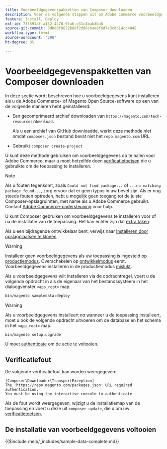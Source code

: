 ```yaml
---
title: Voorbeeldgegevenspakketten van Composer downloaden
description: Voer de volgende stappen uit om Adobe Commerce voorbeeldgegevens te installeren met behulp van Composer PHP Package Manager.
feature: Install, Deploy
exl-id: 735591af-a152-4476-9fa6-e31c4bab3ba8
source-git-commit: 8d0d8f9822b88f2dd8cbae8f6d7e3cdb14cc4848
workflow-type: tm+mt
source-wordcount: '290'
ht-degree: 0%

---
```


# Voorbeeldgegevenspakketten van Composer downloaden

In deze sectie wordt beschreven hoe u voorbeeldgegevens kunt installeren als u de Adobe Commerce- of Magento Open Source-software op een van de volgende manieren hebt geïnstalleerd:

* Een gecomprimeerd archief downloaden van `https://magento.com/tech-resources/download`.

  Als u een archief van GitHub downloadde, werkt deze methode niet omdat `composer.json` bestand bevat niet het `repo.magento.com` URL.

* Gebruikt `composer create-project`

U kunt deze methode gebruiken om voorbeeldgegevens op te halen voor Adobe Commerce, maar u moet hetzelfde doen [verificatietoetsen](../prerequisites/authentication-keys.md) die u gebruikte om de toepassing te installeren.

>[!NOTE]
>
>Als u fouten tegenkomt, zoals `Could not find package...` of `...no matching package found...`, zorg ervoor dat er geen typos in uw bevel zijn. Als er nog steeds fouten optreden, hebt u mogelijk geen toegang tot de juiste Composer-opslagruimten, met name als u Adobe Commerce gebruikt. Contact [Adobe Commerce-ondersteuning](https://support.magento.com/hc/en-us) voor hulp.

U kunt Composer gebruiken om voorbeeldgegevens te installeren voor of na de installatie van de toepassing. Het kan echter zijn dat [extra taken](remove-or-update.md).

Als u een bijdragende ontwikkelaar bent, verwijs naar [Installeren door opslagplaatsen te klonen](git-repositories.md).

>[!WARNING]
>
>Installeer geen voorbeeldgegevens als uw toepassing is ingesteld op [productiemodus](../../configuration/bootstrap/application-modes.md#production-mode). Overschakelen op [ontwikkelmodus](../../configuration/bootstrap/application-modes.md#developer-mode) eerst. Voorbeeldgegevens installeren in de productiemodus [mislukt](https://support.magento.com/hc/en-us/articles/360033824571#symptom-production-mode-trouble-samp-prod-).

Als u voorbeeldgegevens wilt installeren via de opdrachtregel, voert u de volgende opdracht in als de eigenaar van het bestandssysteem in het dialoogvenster `<app_root>` map:

```bash
bin/magento sampledata:deploy
```

>[!WARNING]
>
>Als u voorbeeldgegevens installeert _na_ wanneer u de toepassing installeert, moet u ook de volgende opdracht uitvoeren om de database en het schema in het `<app_root>` map:

```bash
bin/magento setup:upgrade
```

U moet [authenticate](../prerequisites/authentication-keys.md) om de actie te voltooien.

## Verificatiefout

De volgende verificatiefout kan worden weergegeven:

```terminal
[Composer\Downloader\TransportException]
The 'https://repo.magento.com/packages.json' URL required authentication.
You must be using the interactive console to authenticate
```

Als de fout wordt weergegeven, wijzigt u de installatiemap van de toepassing en voert u deze uit `composer update`, die u om uw [verificatietoetsen](../prerequisites/authentication-keys.md).

## De installatie van voorbeeldgegevens voltooien

{{$include /help/_includes/sample-data-complete.md}}

